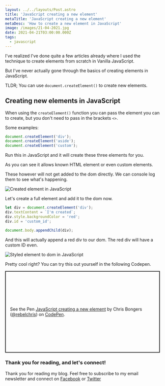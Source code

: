 ```yaml
---
layout: ../../layouts/Post.astro
title: 'JavaScript creating a new element'
metaTitle: 'JavaScript creating a new element'
metaDesc: 'How to create a new element in JavaScript'
image: /images/21-04-2021.jpg
date: 2021-04-21T03:00:00.000Z
tags:
  - javascript
---
```


I've realized I've done quite a few articles already where I used the technique to create elements from scratch in Vanilla JavaScript.

But I've never actually gone through the basics of creating elements in JavaScript.

TLDR; You can use `document.createElement()` to create new elements.

## Creating new elements in JavaScript

When using the `createElement()` function you can pass the element you can to create, but you don't need to pass in the brackets `<>`.

Some examples:

```js
document.createElement('div');
document.createElement('aside');
document.createElement('custom');
```

Run this in JavaScript and it will create these three elements for you.

As you can see it allows known HTML element or even custom elements.

These however will not get added to the dom directly.
We can console log them to see what's happening.

![Created element in JavaScript](https://cdn.hashnode.com/res/hashnode/image/upload/v1618766006690/OSEesd6Jf.png)

Let's create a full element and add it to the dom now.

```js
let div = document.createElement('div');
div.textContent = `I'm created`;
div.style.backgroundColor = 'red';
div.id = 'custom_id';

document.body.appendChild(div);
```

And this will actually append a red div to our dom.
The red div will have a custom ID even.

![Styled element to dom in JavaScript](https://cdn.hashnode.com/res/hashnode/image/upload/v1618766226537/02HQDExYl.png)

Pretty cool right?
You can try this out yourself in the following Codepen.

<p class="codepen" data-height="265" data-theme-id="dark" data-default-tab="js,result" data-user="rebelchris" data-slug-hash="RwKYPBP" style="height: 265px; box-sizing: border-box; display: flex; align-items: center; justify-content: center; border: 2px solid; margin: 1em 0; padding: 1em;" data-pen-title="JavaScript creating a new element">
  <span>See the Pen <a href="https://codepen.io/rebelchris/pen/RwKYPBP">
  JavaScript creating a new element</a> by Chris Bongers (<a href="https://codepen.io/rebelchris">@rebelchris</a>)
  on <a href="https://codepen.io">CodePen</a>.</span>
</p>
<script async defer src="https://cpwebassets.codepen.io/assets/embed/ei.js"></script>

### Thank you for reading, and let's connect!

Thank you for reading my blog. Feel free to subscribe to my email newsletter and connect on [Facebook](https://www.facebook.com/DailyDevTipsBlog) or [Twitter](https://twitter.com/DailyDevTips1)
